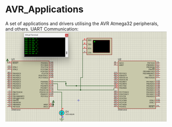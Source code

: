 # AVR_Applications
A set of applications and drivers utilising the AVR Atmega32 peripherals, and others. 
UART Communication: 
![alt text](https://github.com/MarawanAzmy/AVR_Applications/blob/main/Proteus%20Simulation/UART_Github.png?raw=true)

